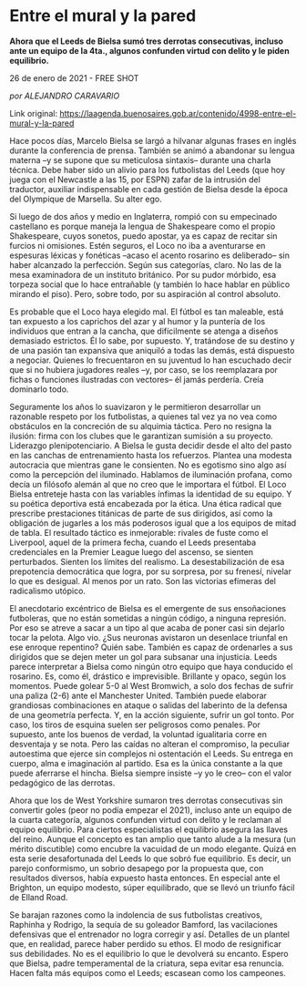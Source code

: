 # Entre el mural y la pared

**Ahora que el Leeds de Bielsa sumó tres derrotas consecutivas, incluso ante un equipo de la 4ta., algunos confunden virtud con delito y le piden equilibrio.**

26 de enero de 2021 - FREE SHOT

_por ALEJANDRO CARAVARIO_

Link original: https://laagenda.buenosaires.gob.ar/contenido/4998-entre-el-mural-y-la-pared



Hace pocos días, Marcelo Bielsa se largó a hilvanar algunas frases en inglés durante la conferencia de prensa. También se animó a abandonar su lengua materna –y se supone que su meticulosa sintaxis– durante una charla técnica. Debe haber sido un alivio para los futbolistas del Leeds (que hoy juega con el Newcastle a las 15, por ESPN) zafar de la intrusión del traductor, auxiliar indispensable en cada gestión de Bielsa desde la época del Olympique de Marsella. Su alter ego.




Si luego de dos años y medio en Inglaterra, rompió con su empecinado castellano es porque maneja la lengua de Shakespeare como el propio Shakespeare, cuyos sonetos, puedo apostar, ya es capaz de recitar sin furcios ni omisiones. Estén seguros, el Loco no iba a aventurarse en espesuras léxicas y fonéticas –acaso el acento rosarino es deliberado– sin haber alcanzado la perfección. Según sus categorías, claro. No las de la mesa examinadora de un instituto británico. Por su pudor mórbido, esa torpeza social que lo hace entrañable (y también lo hace hablar en público mirando el piso). Pero, sobre todo, por su aspiración al control absoluto.




Es probable que el Loco haya elegido mal. El fútbol es tan maleable, está tan expuesto a los caprichos del azar y al humor y la puntería de los individuos que entran a la cancha, que difícilmente se atenga a diseños demasiado estrictos. Él lo sabe, por supuesto. Y, tratándose de su destino y de una pasión tan expansiva que aniquiló a todas las demás, está dispuesto a negociar. Quienes lo frecuentaron en su juventud lo han escuchado decir que si no hubiera jugadores reales –y, por caso, se los reemplazara por fichas o funciones ilustradas con vectores– él jamás perdería. Creía dominarlo todo.




Seguramente los años lo suavizaron y le permitieron desarrollar un razonable respeto por los futbolistas, a quienes tal vez ya no vea como obstáculos en la concreción de su alquimia táctica. Pero no resigna la ilusión: firma con los clubes que le garantizan sumisión a su proyecto. Liderazgo plenipotenciario. A Bielsa le gusta decidir desde el alto del pasto en las canchas de entrenamiento hasta los refuerzos. Plantea una modesta autocracia que mientras gane le consienten. No es egotismo sino algo así como la percepción del iluminado. Hablamos de iluminación profana, como decía un filósofo alemán al que no creo que le importara el fútbol. El Loco Bielsa entreteje hasta con las variables ínfimas la identidad de su equipo. Y su poética deportiva está encabezada por la ética. Una ética radical que prescribe prestaciones titánicas de parte de sus dirigidos, así como la obligación de jugarles a los más poderosos igual que a los equipos de mitad de tabla. El resultado táctico es inmejorable: rivales de fuste como el Liverpool, aquel de la primera fecha, cuando el Leeds presentaba credenciales en la Premier League luego del ascenso, se sienten perturbados. Sienten los límites del realismo. La desestabilización de esa prepotencia democrática que logra, por su sorpresa, por su frenesí, nivelar lo que es desigual. Al menos por un rato. Son las victorias efímeras del radicalismo utópico.




El anecdotario excéntrico de Bielsa es el emergente de sus ensoñaciones futboleras, que no están sometidas a ningún código, a ninguna represión. Por eso se atreve a sacar a un tipo al que acaba de poner casi sin dejarlo tocar la pelota. Algo vio. ¿Sus neuronas avistaron un desenlace triunfal en ese enroque repentino? Quién sabe. También es capaz de ordenarles a sus dirigidos que se dejen meter un gol para subsanar una injusticia. Leeds parece interpretar a Bielsa como ningún otro equipo que haya conducido el rosarino. Es, como él, drástico e imprevisible. Brillante y opaco, según los momentos. Puede golear 5-0 al West Bromwich, a solo dos fechas de sufrir una paliza (2-6) ante el Manchester United. También puede elaborar grandiosas combinaciones en ataque o salidas del laberinto de la defensa de una geometría perfecta. Y, en la acción siguiente, sufrir un gol tonto. Por caso, los tiros de esquina suelen ser peligrosos como penales. Por supuesto, ante los buenos de verdad, la voluntad igualitaria corre en desventaja y se nota. Pero las caídas no alteran el compromiso, la peculiar autoestima que ejerce sin complejos ni ostentación el Leeds. Su entrega en cuerpo, alma e imaginación al partido. Esa es la única constante a la que puede aferrarse el hincha. Bielsa siempre insiste –y yo le creo– con el valor pedagógico de las derrotas.




Ahora que los de West Yorkshire sumaron tres derrotas consecutivas sin convertir goles (peor no podía empezar el 2021), incluso ante un equipo de la cuarta categoría, algunos confunden virtud con delito y le reclaman al equipo equilibrio. Para ciertos especialistas el equilibrio asegura las llaves del reino. Aunque el concepto es tan amplio que tanto alude a la mesura (un mérito discutible) como encubre la vacuidad de un modo elegante. Quizá en esta serie desafortunada del Leeds lo que sobró fue equilibrio. Es decir, un parejo conformismo, un sobrio desapego por la propuesta que, con resultados diversos, había expuesto hasta entonces. En especial ante el Brighton, un equipo modesto, súper equilibrado, que se llevó un triunfo fácil de Elland Road.




Se barajan razones como la indolencia de sus futbolistas creativos, Raphinha y Rodrigo, la sequía de su goleador Bamford, las vacilaciones defensivas que el entrenador no logra corregir y así. Detalles de un plantel que, en realidad, parece haber perdido su ethos. El modo de resignificar sus debilidades. No es el equilibrio lo que le devolverá su encanto. Espero que Bielsa, padre temperamental de la criatura, sepa evitar esa renuncia. Hacen falta más equipos como el Leeds; escasean como los campeones.



